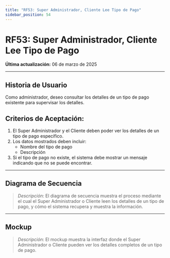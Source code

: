 ```yaml
---
title: "RF53: Super Administrador, Cliente Lee Tipo de Pago"  
sidebar_position: 54
---
```


# RF53: Super Administrador, Cliente Lee Tipo de Pago  

**Última actualización:** 06 de marzo de 2025  

---

## Historia de Usuario  

Como administrador, deseo consultar los detalles de un tipo de pago existente para supervisar los detalles.


## **Criterios de Aceptación:**  

1. El Super Administrador y el Cliente deben poder ver los detalles de un tipo de pago específico.  
2. Los datos mostrados deben incluir:  
   - Nombre del tipo de pago  
   - Descripción  
3. Si el tipo de pago no existe, el sistema debe mostrar un mensaje indicando que no se puede encontrar.  

---

## **Diagrama de Secuencia**  

> *Descripción*: El diagrama de secuencia muestra el proceso mediante el cual el Super Administrador o Cliente leen los detalles de un tipo de pago, y cómo el sistema recupera y muestra la información.  

---

## **Mockup**  

> *Descripción*: El mockup muestra la interfaz donde el Super Administrador o Cliente pueden ver los detalles completos de un tipo de pago.  

